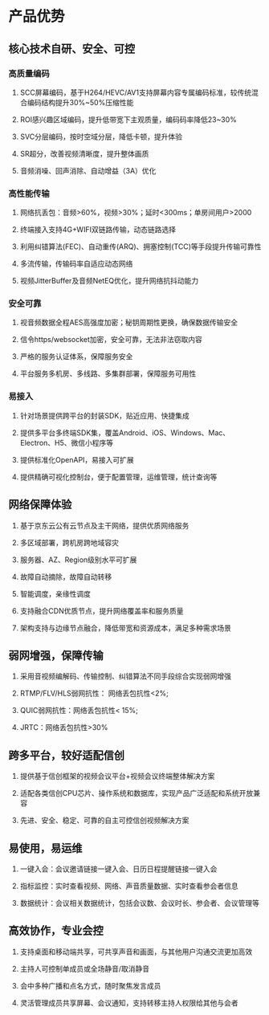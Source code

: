 # 产品优势

## 核心技术自研、安全、可控

### 高质量编码

1. SCC屏幕编码，基于H264/HEVC/AV1支持屏幕内容专属编码标准，较传统混合编码结构提升30%~50%压缩性能

2. ROI感兴趣区域编码，提升低带宽下主观质量，编码码率降低23~30%

3. SVC分层编码，按时空域分层，降低卡顿，提升体验

4. SR超分，改善视频清晰度，提升整体画质

5. 音频消噪、回声消除、自动增益（3A）优化

   

### 高性能传输

1. 网络抗丢包：音频>60%，视频>30%；延时<300ms；单房间用户>2000

2. 终端接入支持4G+WIFI双链路传输，动态链路选择

3. 利用纠错算法(FEC)、自动重传(ARQ)、拥塞控制(TCC)等手段提升传输可靠性

4. 多流传输，传输码率自适应动态网络

5. 视频JitterBuffer及音频NetEQ优化，提升网络抗抖动能力

   

### 安全可靠

1) 视音频数据全程AES高强度加密；秘钥周期性更换，确保数据传输安全

2) 信令https/websocket加密，安全可靠，无法非法窃取内容

3) 严格的服务认证体系，保障服务安全

4) 平台服务多机房、多线路、多集群部署，保障服务可用性



### 易接入

1) 针对场景提供跨平台的封装SDK，贴近应用、快捷集成

2) 提供多平台多终端SDK集，覆盖Android、iOS、Windows、Mac、Electron、H5、微信小程序等

3) 提供标准化OpenAPI，易接入可扩展
4) 提供精确可视化控制台，便于配置管理，运维管理，统计查询等



## 网络保障体验

1) 基于京东云公有云节点及主干网络，提供优质网络服务

2) 多区域部署，跨机房跨地域容灾

3) 服务器、AZ、Region级别水平可扩展

4) 故障自动摘除，故障自动转移

5) 智能调度，亲缘性调度
6) 支持融合CDN优质节点，提升网络覆盖率和服务质量

7) 架构支持与边缘节点融合，降低带宽和资源成本，满足多种需求场景



## 弱网增强，保障传输

1) 采用音视频编解码、传输控制、纠错算法不同手段综合实现弱网增强

2) RTMP/FLV/HLS弱网抗性： 网络丢包抗性<2%;

3) QUIC弱网抗性：网络丢包抗性< 15%;

4) JRTC：网络丢包抗性>30%



## 跨多平台，较好适配信创

1) 提供基于信创框架的视频会议平台+视频会议终端整体解决方案

2) 适配各类信创CPU芯片、操作系统和数据库，实现产品广泛适配和系统开放兼容

3) 先进、安全、稳定、可靠的自主可控信创视频解决方案



## 易使用，易运维

1) 一键入会：会议邀请链接一键入会、日历日程提醒链接一键入会

2) 指标监控：实时查看视频、网络、声音质量数据、实时查看参会者信息

3) 数据统计：会议相关数据统计，包括会议数、会议时长、参会者、会议管理等



## 高效协作，专业会控

1) 支持桌面和移动端共享，可共享声音和画面，与其他用户沟通交流更加高效

2) 主持人可控制单成员或全场静音/取消静音

3) 会中多种广播和点名方式，随时聚焦发言成员
4) 灵活管理成员共享屏幕、会议通知，支持转移主持人权限给其他与会者